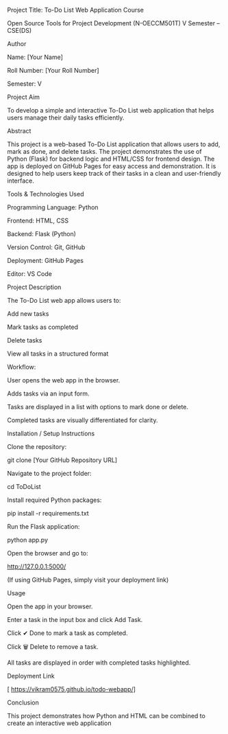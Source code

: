 Project Title: To-Do List Web Application
Course

Open Source Tools for Project Development (N-OECCM501T)
V Semester – CSE(DS)

Author

Name: [Your Name]

Roll Number: [Your Roll Number]

Semester: V

Project Aim

To develop a simple and interactive To-Do List web application that helps users manage their daily tasks efficiently.

Abstract

This project is a web-based To-Do List application that allows users to add, mark as done, and delete tasks. The project demonstrates the use of Python (Flask) for backend logic and HTML/CSS for frontend design. The app is deployed on GitHub Pages for easy access and demonstration. It is designed to help users keep track of their tasks in a clean and user-friendly interface.

Tools & Technologies Used

Programming Language: Python

Frontend: HTML, CSS

Backend: Flask (Python)

Version Control: Git, GitHub

Deployment: GitHub Pages

Editor: VS Code

Project Description

The To-Do List web app allows users to:

Add new tasks

Mark tasks as completed

Delete tasks

View all tasks in a structured format

Workflow:

User opens the web app in the browser.

Adds tasks via an input form.

Tasks are displayed in a list with options to mark done or delete.

Completed tasks are visually differentiated for clarity.

Installation / Setup Instructions

Clone the repository:

git clone [Your GitHub Repository URL]


Navigate to the project folder:

cd ToDoList


Install required Python packages:

pip install -r requirements.txt


Run the Flask application:

python app.py


Open the browser and go to:

http://127.0.0.1:5000/


(If using GitHub Pages, simply visit your deployment link)

Usage

Open the app in your browser.

Enter a task in the input box and click Add Task.

Click ✔ Done to mark a task as completed.

Click 🗑 Delete to remove a task.

All tasks are displayed in order with completed tasks highlighted.

Deployment Link

[ https://vikram0575.github.io/todo-webapp/]

Conclusion

This project demonstrates how Python and HTML can be combined to create an interactive web application